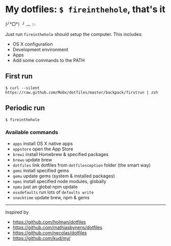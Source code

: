 # My dotfiles: `$ fireinthehole`, that's it

<img alt="" align="right" src="http://25.media.tumblr.com/18d3313bf26f87bd14212087de1cf18f/tumblr_mtp2dqsu4p1rjorvbo1_250.gif" />

(╯°□°）╯ ︵ 💥

Just run `fireinthehole` should setup the computer.
This includes:

- OS X configuration
- Development environment
- Apps
- Add some commands to the PATH

## First run

```shell
$ curl --silent https://raw.github.com/MoOx/dotfiles/master/backpack/firstrun | zsh
```

## Periodic run

```shell
$ fireinthehole
```

### Available commands

- `apps` install OS X native apps
- `appstore` open the App Store
- `brewi` install Homebrew & specified packages
- `brewu` update brew
- `dotfiles` link dotfiles from `dotfilesception` folder (the smart way)
- `gemi` install specified gems
- `gemu` update gems (system & installed packages)
- `npmi` install specified node modules, globally
- `npmu` just an global npm update
- `osxdefaults` run lots of `defaults write`
- `snacktime` update brew, npm & gems


---

Inspired by

- https://github.com/holman/dotfiles
- https://github.com/mathiasbynens/dotfiles
- https://github.com/necolas/dotfiles
- https://github.com/kud/my/
